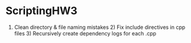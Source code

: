 # ScriptingHW3
1) Clean directory &amp; file naming mistakes 2) Fix include directives in cpp files 3) Recursively create dependency logs for each .cpp

